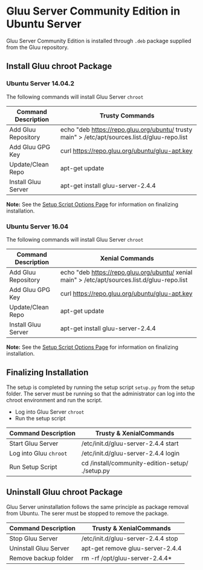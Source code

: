 # Gluu Server Community Edition in Ubuntu Server
Gluu Server Community Edition is installed through `.deb` package supplied from the Gluu repository.
## Install Gluu chroot Package
### Ubuntu Server 14.04.2
The following commands will install Gluu Server `chroot`

|       Command Description     |               Trusty Commands         |
|-------------------------------|---------------------------------------|
|       Add Gluu Repository     |echo "deb https://repo.gluu.org/ubuntu/ trusty main" > /etc/apt/sources.list.d/gluu-repo.list|
|       Add Gluu GPG Key        |curl https://repo.gluu.org/ubuntu/gluu-apt.key | apt-key add -|
|       Update/Clean Repo       |apt-get update                         |
|       Install Gluu Server     |apt-get install gluu-server-2.4.4      |

**Note:** See the [Setup Script Options Page](setup_py.md) for information on finalizing installation.

### Ubuntu Server 16.04
The following commands will install Gluu Server `chroot`

|       Command Description     |               Xenial Commands         |
|-------------------------------|---------------------------------------|
|       Add Gluu Repository     |echo "deb https://repo.gluu.org/ubuntu/ xenial main" > /etc/apt/sources.list.d/gluu-repo.list|
|       Add Gluu GPG Key        |curl https://repo.gluu.org/ubuntu/gluu-apt.key | apt-key add -|
|       Update/Clean Repo       |apt-get update                         |
|       Install Gluu Server     |apt-get install gluu-server-2.4.4      |

**Note:** See the [Setup Script Options Page](setup_py.md) for information on finalizing installation.

## Finalizing Installation
The setup is completed by running the setup script `setup.py` from the setup folder. The server must be running so that the administrator can log into the chroot environment and run the script.

* Log into Gluu Server `chroot`
* Run the setup script

|       Command Description     |               Trusty & XenialCommands |
|-------------------------------|---------------------------------------|
|       Start Gluu Server       |/etc/init.d/gluu-server-2.4.4 start    |
|       Log into Gluu `chroot`  |/etc/init.d/gluu-server-2.4.4 login    |
|       Run Setup Script        |cd /install/community-edition-setup/ <br/>./setup.py|

## Uninstall Gluu chroot Package
Gluu Server uninstallation follows the same principle as package removal from Ubuntu. The serer must be stopped to remove the package.

|       Command Description     |               Trusty & XenialCommands |
|-------------------------------|---------------------------------------|
|       Stop Gluu Server        |/etc/init.d/gluu-server-2.4.4 stop     |
|	Uninstall Gluu Server   |apt-get remove gluu-server-2.4.4	|
|	Remove backup folder	|rm -rf /opt/gluu-server-2.4.4*		|

